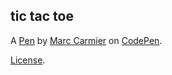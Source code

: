 tic tac toe
-----------


A [Pen](https://codepen.io/marema31/pen/JrRmQG) by [Marc Carmier](https://codepen.io/marema31) on [CodePen](https://codepen.io).

[License](https://codepen.io/marema31/pen/JrRmQG/license).
